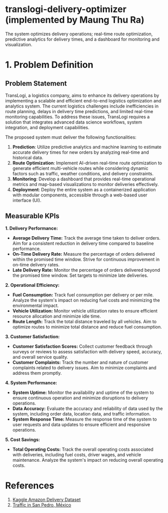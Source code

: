 # translogi-delivery-optimizer (implemented by Maung Thu Ra)
The system optimizes delivery operations; real-time route optimization, predictive analytics for delivery times, and a dashboard for monitoring and visualization.

# 1. Problem Definition
## Problem Statement
TransLogi, a logistics company, aims to enhance its delivery operations by implementing a scalable and efficient end-to-end logistics optimization and analytics system. The current logistics challenges include inefficiencies in route planning, delays in delivery time predictions, and limited real-time monitoring capabilities. To address these issues, TransLogi requires a solution that integrates advanced data science workflows, system integration, and deployment capabilities.

The proposed system must deliver the following functionalities:
1.	**Prediction**: Utilize predictive analytics and machine learning to estimate accurate delivery times for new orders by analyzing real-time and historical data.
2.	**Route Optimization**: Implement AI-driven real-time route optimization to generate efficient multi-vehicle routes while considering dynamic factors such as traffic, weather conditions, and delivery constraints.
3.	**Monitoring**: Develop a dashboard that provides real-time operational metrics and map-based visualizations to monitor deliveries effectively.
4.	**Deployment**: Deploy the entire system as a containerized application with modular components, accessible through a web-based user interface (UI).

## Measurable KPIs
**1. Delivery Performance:**

* **Average Delivery Time:** Track the average time taken to deliver orders. Aim for a consistent reduction in delivery time compared to baseline performance.
* **On-Time Delivery Rate:** Measure the percentage of orders delivered within the promised time window. Strive for continuous improvement in on-time delivery rates.
* **Late Delivery Rate:** Monitor the percentage of orders delivered beyond the promised time window. Set targets to minimize late deliveries.

**2. Operational Efficiency:**

* **Fuel Consumption:** Track fuel consumption per delivery or per mile. Analyze the system's impact on reducing fuel costs and minimizing the environmental impact.
* **Vehicle Utilization:** Monitor vehicle utilization rates to ensure efficient resource allocation and minimize idle time.
* **Route Length:** Track the total distance traveled by all vehicles. Aim to optimize routes to minimize total distance and reduce fuel consumption.

**3. Customer Satisfaction:**

* **Customer Satisfaction Scores:** Collect customer feedback through surveys or reviews to assess satisfaction with delivery speed, accuracy, and overall service quality.
* **Customer Complaints:** Track the number and nature of customer complaints related to delivery issues. Aim to minimize complaints and address them promptly.

**4. System Performance:**

* **System Uptime:** Monitor the availability and uptime of the system to ensure continuous operation and minimize disruptions to delivery operations.
* **Data Accuracy:** Evaluate the accuracy and reliability of data used by the system, including order data, location data, and traffic information.
* **System Response Time:** Measure the response time of the system to user requests and data updates to ensure efficient and responsive operations.

**5. Cost Savings:**

* **Total Operating Costs:** Track the overall operating costs associated with deliveries, including fuel costs, driver wages, and vehicle maintenance. Analyze the system's impact on reducing overall operating costs.


# References
1. [Kaggle Amazon Delivery Dataset](https://www.kaggle.com/datasets/sujalsuthar/amazon-delivery-dataset)
2. [Traffic in San Pedro, México](https://github.com/edgargutgzz/sanpedro_trafficdata)

